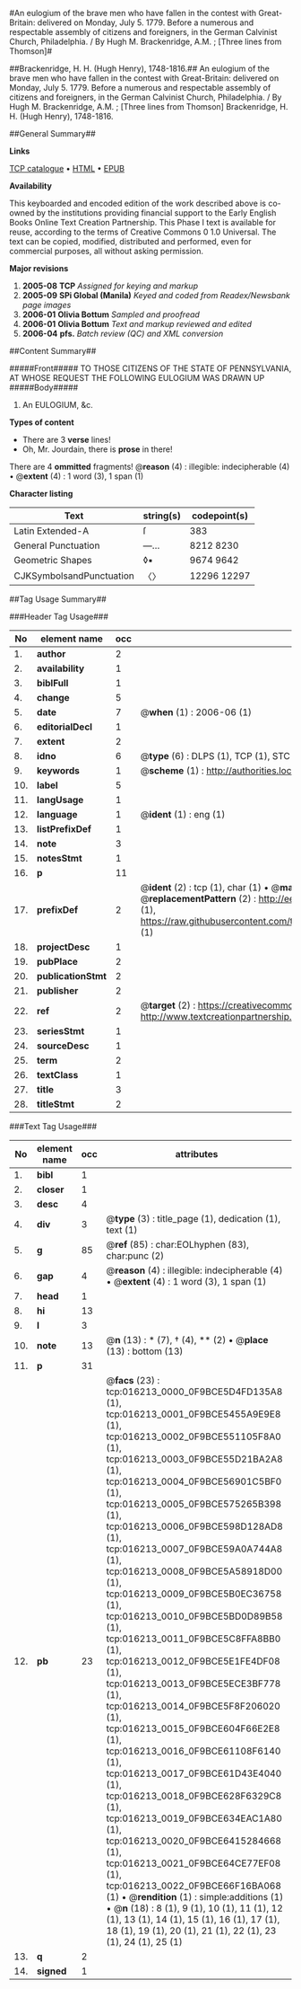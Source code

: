 #An eulogium of the brave men who have fallen in the contest with Great-Britain: delivered on Monday, July 5. 1779. Before a numerous and respectable assembly of citizens and foreigners, in the German Calvinist Church, Philadelphia. / By Hugh M. Brackenridge, A.M. ; [Three lines from Thomson]#

##Brackenridge, H. H. (Hugh Henry), 1748-1816.##
An eulogium of the brave men who have fallen in the contest with Great-Britain: delivered on Monday, July 5. 1779. Before a numerous and respectable assembly of citizens and foreigners, in the German Calvinist Church, Philadelphia. / By Hugh M. Brackenridge, A.M. ; [Three lines from Thomson]
Brackenridge, H. H. (Hugh Henry), 1748-1816.

##General Summary##

**Links**

[TCP catalogue](http://www.ota.ox.ac.uk/tcp/)  • 
[HTML](http://tei.it.ox.ac.uk/tcp/Texts-HTML/free/N12/N12825.html)  • 
[EPUB](http://tei.it.ox.ac.uk/tcp/Texts-EPUB/free/N12/N12825.epub)

**Availability**

This keyboarded and encoded edition of the
	       work described above is co-owned by the institutions
	       providing financial support to the Early English Books
	       Online Text Creation Partnership. This Phase I text is
	       available for reuse, according to the terms of Creative
	       Commons 0 1.0 Universal. The text can be copied,
	       modified, distributed and performed, even for
	       commercial purposes, all without asking permission.

**Major revisions**

1. __2005-08__ __TCP__ *Assigned for keying and markup*
1. __2005-09__ __SPi Global (Manila)__ *Keyed and coded from Readex/Newsbank page images*
1. __2006-01__ __Olivia Bottum__ *Sampled and proofread*
1. __2006-01__ __Olivia Bottum__ *Text and markup reviewed and edited*
1. __2006-04__ __pfs.__ *Batch review (QC) and XML conversion*

##Content Summary##

#####Front#####
TO THOSE CITIZENS OF THE STATE OF PENNSYLVANIA, AT WHOSE REQUEST THE FOLLOWING EULOGIUM WAS DRAWN UP
#####Body#####

1. An EULOGIUM, &c.

**Types of content**

  * There are 3 **verse** lines!
  * Oh, Mr. Jourdain, there is **prose** in there!

There are 4 **ommitted** fragments! 
 @__reason__ (4) : illegible: indecipherable (4)  •  @__extent__ (4) : 1 word (3), 1 span (1)

**Character listing**


|Text|string(s)|codepoint(s)|
|---|---|---|
|Latin Extended-A|ſ|383|
|General Punctuation|—…|8212 8230|
|Geometric Shapes|◊▪|9674 9642|
|CJKSymbolsandPunctuation|〈〉|12296 12297|

##Tag Usage Summary##

###Header Tag Usage###

|No|element name|occ|attributes|
|---|---|---|---|
|1.|__author__|2||
|2.|__availability__|1||
|3.|__biblFull__|1||
|4.|__change__|5||
|5.|__date__|7| @__when__ (1) : 2006-06 (1)|
|6.|__editorialDecl__|1||
|7.|__extent__|2||
|8.|__idno__|6| @__type__ (6) : DLPS (1), TCP (1), STC (1), NOTIS (1), IMAGE-SET (1), EVANS-CITATION (1)|
|9.|__keywords__|1| @__scheme__ (1) : http://authorities.loc.gov/ (1)|
|10.|__label__|5||
|11.|__langUsage__|1||
|12.|__language__|1| @__ident__ (1) : eng (1)|
|13.|__listPrefixDef__|1||
|14.|__note__|3||
|15.|__notesStmt__|1||
|16.|__p__|11||
|17.|__prefixDef__|2| @__ident__ (2) : tcp (1), char (1)  •  @__matchPattern__ (2) : ([0-9\-]+):([0-9IVX]+) (1), (.+) (1)  •  @__replacementPattern__ (2) : http://eebo.chadwyck.com/downloadtiff?vid=$1&page=$2 (1), https://raw.githubusercontent.com/textcreationpartnership/Texts/master/tcpchars.xml#$1 (1)|
|18.|__projectDesc__|1||
|19.|__pubPlace__|2||
|20.|__publicationStmt__|2||
|21.|__publisher__|2||
|22.|__ref__|2| @__target__ (2) : https://creativecommons.org/publicdomain/zero/1.0/ (1), http://www.textcreationpartnership.org/docs/. (1)|
|23.|__seriesStmt__|1||
|24.|__sourceDesc__|1||
|25.|__term__|2||
|26.|__textClass__|1||
|27.|__title__|3||
|28.|__titleStmt__|2||


###Text Tag Usage###

|No|element name|occ|attributes|
|---|---|---|---|
|1.|__bibl__|1||
|2.|__closer__|1||
|3.|__desc__|4||
|4.|__div__|3| @__type__ (3) : title_page (1), dedication (1), text (1)|
|5.|__g__|85| @__ref__ (85) : char:EOLhyphen (83), char:punc (2)|
|6.|__gap__|4| @__reason__ (4) : illegible: indecipherable (4)  •  @__extent__ (4) : 1 word (3), 1 span (1)|
|7.|__head__|1||
|8.|__hi__|13||
|9.|__l__|3||
|10.|__note__|13| @__n__ (13) : * (7), † (4), ** (2)  •  @__place__ (13) : bottom (13)|
|11.|__p__|31||
|12.|__pb__|23| @__facs__ (23) : tcp:016213_0000_0F9BCE5D4FD135A8 (1), tcp:016213_0001_0F9BCE5455A9E9E8 (1), tcp:016213_0002_0F9BCE551105F8A0 (1), tcp:016213_0003_0F9BCE55D21BA2A8 (1), tcp:016213_0004_0F9BCE56901C5BF0 (1), tcp:016213_0005_0F9BCE575265B398 (1), tcp:016213_0006_0F9BCE598D128AD8 (1), tcp:016213_0007_0F9BCE59A0A744A8 (1), tcp:016213_0008_0F9BCE5A58918D00 (1), tcp:016213_0009_0F9BCE5B0EC36758 (1), tcp:016213_0010_0F9BCE5BD0D89B58 (1), tcp:016213_0011_0F9BCE5C8FFA8BB0 (1), tcp:016213_0012_0F9BCE5E1FE4DF08 (1), tcp:016213_0013_0F9BCE5ECE3BF778 (1), tcp:016213_0014_0F9BCE5F8F206020 (1), tcp:016213_0015_0F9BCE604F66E2E8 (1), tcp:016213_0016_0F9BCE61108F6140 (1), tcp:016213_0017_0F9BCE61D43E4040 (1), tcp:016213_0018_0F9BCE628F6329C8 (1), tcp:016213_0019_0F9BCE634EAC1A80 (1), tcp:016213_0020_0F9BCE6415284668 (1), tcp:016213_0021_0F9BCE64CE77EF08 (1), tcp:016213_0022_0F9BCE66F16BA068 (1)  •  @__rendition__ (1) : simple:additions (1)  •  @__n__ (18) : 8 (1), 9 (1), 10 (1), 11 (1), 12 (1), 13 (1), 14 (1), 15 (1), 16 (1), 17 (1), 18 (1), 19 (1), 20 (1), 21 (1), 22 (1), 23 (1), 24 (1), 25 (1)|
|13.|__q__|2||
|14.|__signed__|1||
